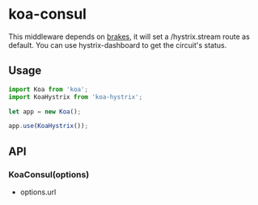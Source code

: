 # koa-consul

This middleware depends on [brakes](https://github.com/node-cloud/brakes), it will set a /hystrix.stream route as default. You can use hystrix-dashboard to get the circuit's status.

## Usage

``` javascript
import Koa from 'koa';
import KoaHystrix from 'koa-hystrix';

let app = new Koa();

app.use(KoaHystrix());
```

## API

### KoaConsul(options)

* options.url 